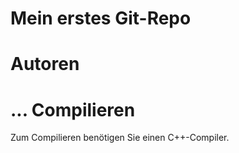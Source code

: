 Mein erstes Git-Repo
====================
Autoren
=======
...
Compilieren
===========
Zum Compilieren benötigen Sie einen C++-Compiler.
